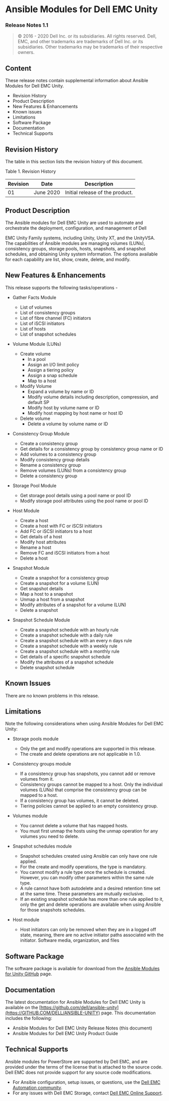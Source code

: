 **Ansible Modules for Dell EMC Unity** 
=========================================
### Release Notes 1.1

>   © 2016 - 2020 Dell Inc. or its subsidiaries. All rights reserved. Dell,
>   EMC, and other trademarks are trademarks of Dell Inc. or its
>   subsidiaries. Other trademarks may be trademarks of their respective
>   owners.

Content
-------
These release notes contain supplemental information about Ansible
Modules for Dell EMC Unity.

-   Revision History
-   Product Description
-   New Features & Enhancements
-   Known issues
-   Limitations
-   Software Package
-   Documentation
-   Technical Supports

Revision History
----------------
The table in this section lists the revision history of this document.

Table 1. Revision History

| Revision | Date      | Description                     |
|----------|-----------|---------------------------------|
| 01       | June 2020 | Initial release of the product. |

Product Description
-------------------
The Ansible modules for Dell EMC Unity are used to automate and
orchestrate the deployment, configuration, and management of Dell

EMC Unity Family systems, including Unity, Unity XT, and the UnityVSA.
The capabilities of Ansible modules are managing volumes (LUNs),
consistency groups, storage pools, hosts, snapshots, and snapshot
schedules, and obtaining Unity system information. The options available
for each capability are list, show, create, delete, and modify. 

New Features & Enhancements
---------------------------
This release supports the following tasks/operations -

-   Gather Facts Module
    -   List of volumes
    -   List of consistency groups
    -   List of fibre channel (FC) initiators
    -   List of iSCSI initiators
    -   List of hosts
    -   List of snapshot schedules
-   Volume Module (LUNs) 
    -   Create volume
        -   In a pool
        -   Assign an I/O limit policy
        -   Assign a tiering policy
        -   Assign a snap schedule
        -   Map to a host
    -   Modify Volume
        -   Expand a volume by name or ID
        -   Modify volume details including description, compression, and default SP
        -   Modify host by volume name or ID
        -   Modify host mapping by host name or host ID
    -   Delete volume
        -   Delete a volume by volume name or ID
-   Consistency Group Module
    -   Create a consistency group
    -   Get details for a consistency group by consistency group name or ID
    -   Add volumes to a consistency group
    -   Modify consistency group details
    -   Rename a consistency group
    -   Remove volumes (LUNs) from a consistency group
    -   Delete a consistency group
-   Storage Pool Module
    -   Get storage pool details using a pool name or pool ID
    -   Modify storage pool attributes using the pool name or pool ID

-   Host Module
    -   Create a host
    -   Create a host with FC or iSCSI initiators
    -   Add FC or iSCSI initiators to a host
    -   Get details of a host
    -   Modify host attributes
    -   Rename a host
    -   Remove FC and iSCSI initiators from a host
    -   Delete a host
-   Snapshot Module
    -   Create a snapshot for a consistency group
    -   Create a snapshot for a volume (LUN)
    -   Get snapshot details
    -   Map a host to a snapshot
    -   Unmap a host from a snapshot
    -   Modify attributes of a snapshot for a volume (LUN)
    -   Delete a snapshot
-   Snapshot Schedule Module
    -   Create a snapshot schedule with an hourly rule
    -   Create a snapshot schedule with a daily rule
    -   Create a snapshot schedule with an every n days rule
    -   Create a snapshot schedule with a weekly rule
    -   Create a snapshot schedule with a monthly rule
    -   Get details of a specific snapshot schedule
    -   Modify the attributes of a snapshot schedule
    -   Delete snapshot schedule

Known Issues
------------
There are no known problems in this release.

Limitations
-----------
Note the following considerations when using Ansible Modules for Dell
EMC Unity:

-   Storage pools module
    -   Only the get and modify operations are supported in this release.
    -   The create and delete operations are not applicable in 1.0.

-   Consistency groups module
    -   If a consistency group has snapshots, you cannot add or remove volumes from it.
    -   Consistency groups cannot be mapped to a host. Only the individual volumes (LUNs) that comprise the consistency group can be mapped to a host.
    -   If a consistency group has volumes, it cannot be deleted.
    -   Tiering policies cannot be applied to an empty consistency group.

-   Volumes module
    -   You cannot delete a volume that has mapped hosts.
    -   You must first unmap the hosts using the unmap operation for any volumes you need to delete.

-   Snapshot schedules module
    -   Snapshot schedules created using Ansible can only have one rule applied. 
    -   For the create and modify operations, the type is mandatory.
    -   You cannot modify a rule type once the schedule is created. However, you can modify other parameters within the same rule type. 
    -   A rule cannot have both autodelete and a desired retention time set at the same time. These parameters are mutually exclusive.
    -   If an existing snapshot schedule has more than one rule applied to it, only the get and delete operations are available when using Ansible for those snapshots schedules.

-   Host module
    -   Host initiators can only be removed when they are in a logged off state, meaning, there are no active initiator paths associated with the initiator. Software media, organization, and files

Software Package
----------------
The software package is available for download from the [Ansible Modules
for Unity GitHub](https://github.com/dell/ansible-unity) page.

Documentation
-------------
The latest documentation for Ansible Modules for Dell EMC Unity is
available on the [https://github.com/dell/ansible-unity](https://GITHUB.COM/DELL/ANSIBLE-UNITY)
page. This documentation includes the following:

-   Ansible Modules for Dell EMC Unity Release Notes (this document)
-   Ansible Modules for Dell EMC Unity Product Guide

Technical Supports
------------------
Ansible modules for PowerStore are supported by Dell EMC, and are
provided under the terms of the license that is attached to the source
code. Dell EMC does not provide support for any source code
modifications.

-   For Ansible configuration, setup issues, or questions, use the [Dell EMC Automation community](https://www.dell.com/community/Automation/bd-p/Automation).
-   For any issues with Dell EMC Storage, contact [Dell EMC Online Support](http://www.dell.com/support).
